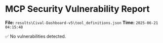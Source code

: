 # MCP Security Vulnerability Report
**File:** `results\Cival-Dashboard-v5\tool_definitions.json`
**Time:** `2025-06-21 04:15:48`

✅ No vulnerabilities detected.